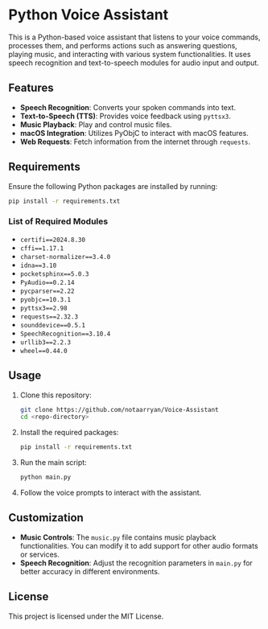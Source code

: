 # Python Voice Assistant

This is a Python-based voice assistant that listens to your voice commands, processes them, and performs actions such as answering questions, playing music, and interacting with various system functionalities. It uses speech recognition and text-to-speech modules for audio input and output.

## Features

- **Speech Recognition**: Converts your spoken commands into text.
- **Text-to-Speech (TTS)**: Provides voice feedback using `pyttsx3`.
- **Music Playback**: Play and control music files.
- **macOS Integration**: Utilizes PyObjC to interact with macOS features.
- **Web Requests**: Fetch information from the internet through `requests`.

## Requirements

Ensure the following Python packages are installed by running:

```bash
pip install -r requirements.txt
```

### List of Required Modules

- `certifi==2024.8.30`
- `cffi==1.17.1`
- `charset-normalizer==3.4.0`
- `idna==3.10`
- `pocketsphinx==5.0.3`
- `PyAudio==0.2.14`
- `pycparser==2.22`
- `pyobjc==10.3.1`
- `pyttsx3==2.98`
- `requests==2.32.3`
- `sounddevice==0.5.1`
- `SpeechRecognition==3.10.4`
- `urllib3==2.2.3`
- `wheel==0.44.0`

## Usage

1. Clone this repository:
   ```bash
   git clone https://github.com/notaarryan/Voice-Assistant
   cd <repo-directory>
   ```

2. Install the required packages:
   ```bash
   pip install -r requirements.txt
   ```

3. Run the main script:
   ```bash
   python main.py
   ```

4. Follow the voice prompts to interact with the assistant.

## Customization

- **Music Controls**: The `music.py` file contains music playback functionalities. You can modify it to add support for other audio formats or services.
- **Speech Recognition**: Adjust the recognition parameters in `main.py` for better accuracy in different environments.

## License

This project is licensed under the MIT License.
